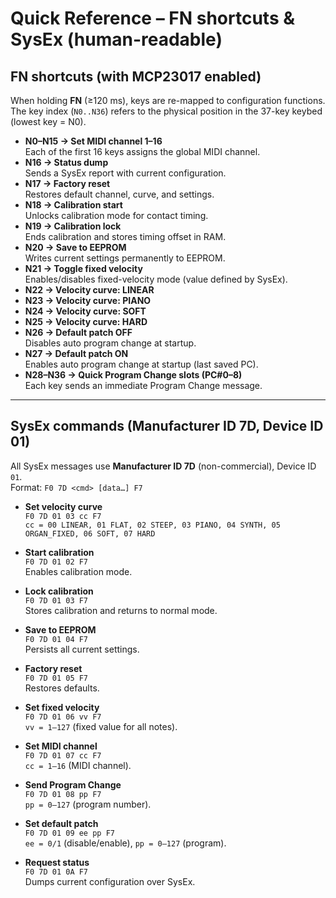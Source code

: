 # Quick Reference – FN shortcuts & SysEx (human-readable)

## FN shortcuts (with MCP23017 enabled)

When holding **FN** (≥120 ms), keys are re-mapped to configuration functions.  
The key index (`N0..N36`) refers to the physical position in the 37-key keybed (lowest key = N0).

- **N0–N15 → Set MIDI channel 1–16**  
  Each of the first 16 keys assigns the global MIDI channel.  
- **N16 → Status dump**  
  Sends a SysEx report with current configuration.  
- **N17 → Factory reset**  
  Restores default channel, curve, and settings.  
- **N18 → Calibration start**  
  Unlocks calibration mode for contact timing.  
- **N19 → Calibration lock**  
  Ends calibration and stores timing offset in RAM.  
- **N20 → Save to EEPROM**  
  Writes current settings permanently to EEPROM.  
- **N21 → Toggle fixed velocity**  
  Enables/disables fixed-velocity mode (value defined by SysEx).  
- **N22 → Velocity curve: LINEAR**  
- **N23 → Velocity curve: PIANO**  
- **N24 → Velocity curve: SOFT**  
- **N25 → Velocity curve: HARD**  
- **N26 → Default patch OFF**  
  Disables auto program change at startup.  
- **N27 → Default patch ON**  
  Enables auto program change at startup (last saved PC).  
- **N28–N36 → Quick Program Change slots (PC#0–8)**  
  Each key sends an immediate Program Change message.

---

## SysEx commands (Manufacturer ID 7D, Device ID 01)

All SysEx messages use **Manufacturer ID 7D** (non-commercial), Device ID `01`.  
Format: `F0 7D <cmd> [data…] F7`

- **Set velocity curve**  
  `F0 7D 01 03 cc F7`  
  `cc = 00 LINEAR, 01 FLAT, 02 STEEP, 03 PIANO, 04 SYNTH, 05 ORGAN_FIXED, 06 SOFT, 07 HARD`

- **Start calibration**  
  `F0 7D 01 02 F7`  
  Enables calibration mode.  

- **Lock calibration**  
  `F0 7D 01 03 F7`  
  Stores calibration and returns to normal mode.  

- **Save to EEPROM**  
  `F0 7D 01 04 F7`  
  Persists all current settings.  

- **Factory reset**  
  `F0 7D 01 05 F7`  
  Restores defaults.  

- **Set fixed velocity**  
  `F0 7D 01 06 vv F7`  
  `vv = 1–127` (fixed value for all notes).  

- **Set MIDI channel**  
  `F0 7D 01 07 cc F7`  
  `cc = 1–16` (MIDI channel).  

- **Send Program Change**  
  `F0 7D 01 08 pp F7`  
  `pp = 0–127` (program number).  

- **Set default patch**  
  `F0 7D 01 09 ee pp F7`  
  `ee = 0/1` (disable/enable), `pp = 0–127` (program).  

- **Request status**  
  `F0 7D 01 0A F7`  
  Dumps current configuration over SysEx.
